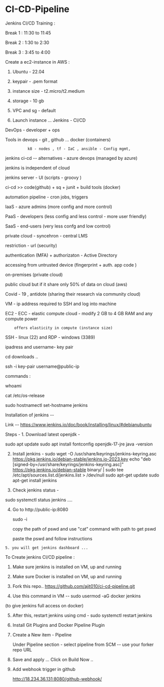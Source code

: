 # CI-CD-Pipeline

Jenkins CI/CD Training :

Break 1 : 11:30 to 11:45

Break 2 : 1:30 to 2:30

Break 3 : 3:45 to 4:00

Create a ec2-instance in AWS :

1. Ubuntu - 22.04


2. keypair - .pem format


3. instance size - t2.micro/t2.medium


4. storage - 10 gb


5. VPC and sg - default


6. Launch instance ...
Jenkins - CI/CD

DevOps - developer + ops

Tools in devops - git , github ... docker (containers)

              k8 - nodes , tf - IaC , ansible - Config mgmt, 
jenkins ci-cd -- alternatives - azure devops (managed by azure)

jenkins is independent of cloud

jenkins server - UI (scripts - groovy )

ci-cd >> code(github) + sq + junit + build tools (docker)

automation pipeline - cron jobs, triggers

IaaS - azure admins (more config and more control)

PaaS - developers (less config and less control - more user friendly)

SaaS - end-users (very less confg and low control)

private cloud - syncehron - central LMS

restriction - url (security)

authentication (MFA) + authorizaton - Active Directory

accessing from untrusted device (fingerprint + auth. app code )

on-premises (private cloud)

public cloud but if it share only 50% of data on cloud (aws)

Covid - 19 , antidote (sharing their research via community cloud)

VM - ip address required to SSH and log into machine

EC2 - ECC - elastic compute cloud - modify 2 GB to 4 GB RAM and any compute power

        offers elasticity in compute (instance size)
SSH - linux (22) and RDP - windows (3389)

ipadress and username- key pair

cd downloads ..

ssh -i key-pair username@public-ip

commands :

whoami

cat /etc/os-release

sudo hostnamectl set-hostname jenkins

Installation of jenkins --

Link -- https://www.jenkins.io/doc/book/installing/linux/#debianubuntu

Steps - 1. Download latest openjdk -

sudo apt update sudo apt install fontconfig openjdk-17-jre java -version

   2. Install jenkins - 
sudo wget -O /usr/share/keyrings/jenkins-keyring.asc
https://pkg.jenkins.io/debian-stable/jenkins.io-2023.key echo "deb [signed-by=/usr/share/keyrings/jenkins-keyring.asc]"
https://pkg.jenkins.io/debian-stable binary/ | sudo tee
/etc/apt/sources.list.d/jenkins.list > /dev/null sudo apt-get update sudo apt-get install jenkins

   3. Check jenkins status -


sudo systemctl status jenkins ....



   4. Go to http://public-ip:8080
            
            
            
      sudo -i
            
            
      copy the path of pswd and use "cat" command with path to get pswd
    
    
      paste the pswd and follow instructions
        
        
        
    5. you will get jenkins dashboard ...
To Create jenkins CI/CD pipeline :

1. Make sure jenkins is installed on VM, up and running

2. Make sure Docker is installed on VM, up and running

3. Fork this repo..   https://github.com/ajit010/ci-cd-pipeline.git
    
4. Use this command in VM -- sudo usermod -aG docker jenkins

  (to give jenkins full access on docker)
    
5. After this, restart jenkins using cmd - sudo systemctl restart jenkins
    
6. Install  Git Plugins and Docker Pipeline Plugin
    
    
7. Create a New item - Pipeline

   Under Pipeline section - select pipeline from SCM -- use your forker repo URL
    
    
8. Save and apply ... Click on Build Now ..


9. Add webhook trigger in github 
    
    http://18.234.36.131:8080/github-webhook/

